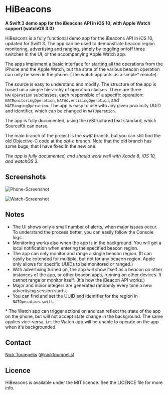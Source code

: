 HiBeacons
=========
**A Swift 3 demo app for the iBeacons API in iOS 10, with Apple Watch support (watchOS 3.0)**

HiBeacons is a fully functional demo app for the iBeacons API in iOS 10, updated for Swift 3. The app can be used to demonstrate beacon region monitoring, advertising and ranging, simply by toggling on/off three switches in the UI, or the accompanying Apple Watch app.

The apps implement a basic interface for starting all the operations from the iPhone and the Apple Watch, but the state of the various beacon operation can only be seen in the phone. (The watch app acts as a simple* remote).

The source is easy to understand and modify. The structure of the app is based on a simple hierarchy of operation classes. There are three `NATOperation` subclasses, each responsible of a specific operation: `NATMonitoringOperation`, `NATAdvertisingOperation`, and `NATRangingOperation`. The app is easy to use with any given proximity UUID and identifier, which can be changed in `NATOperation`.

The app is fully documented, using the reStructuredText standard, which SourceKit can parse.

The main branch of the project is the *swift* branch, but you can still find the old Objective-C code at the *obj-c* branch. Note that the old branch has some bugs, that I have fixed in the new one.

*The app is fully documented, and should work well with Xcode 8, iOS 10, and watchOS 3.*

## Screenshots

![Phone-Screenshot](https://github.com/nicktoumpelis/HiBeacons/blob/swift/screenshot.png)

![Watch-Screenshot](https://github.com/nicktoumpelis/HiBeacons/blob/swift/watch-screenshot.png)

## Notes

- The UI shows only a small number of alerts, when major issues occur. To understand the process better, you can easily follow the Console logs.
- Monitoring works also when the app is in the background. You will get a local notification when entering the specified beacon region.
- The app can only monitor and range a single beacon region. (It can easily be extended for multiple, but not for any beacon region. Apple only allows for specific UUIDs to be monitored or ranged.)
- With advertising turned on, the app will show itself as a beacon on other instances of the app, or other beacon apps, running on other devices. It cannot range or monitor itself. (It's how the iBeacon API works.)
- Major and minor integers are generated randomly every time a new advertising session starts.
- You can find and set the UUID and identifier for the region in `NATOperation.swift`.

\* The Watch app can trigger actions on and can reflect the state of the app on the phone, but will not accept state change in the background. The same applies vice-versa, i.e. the Watch app will be unable to operate on the app when it's backgrounded. 

## Contact

[Nick Toumpelis](http://github.com/nicktoumpelis) ([@nicktoumpelis](https://twitter.com/nicktoumpelis))

## Licence

HiBeacons is available under the MIT licence. See the LICENCE file for more info.
